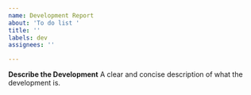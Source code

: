 ```yaml
---
name: Development Report
about: 'To do list '
title: ''
labels: dev
assignees: ''

---
```


**Describe the Development**
A clear and concise description of what the development is.
